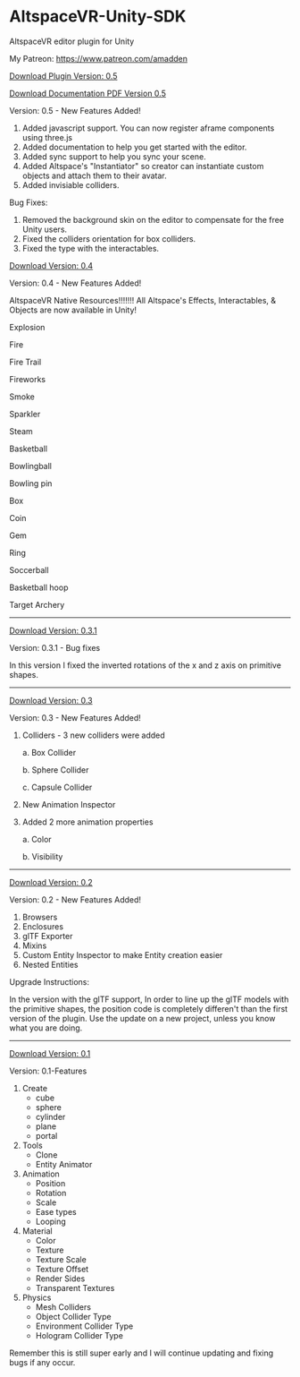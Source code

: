 # AltspaceVR-Unity-SDK
AltspaceVR editor plugin for Unity

My Patreon: https://www.patreon.com/amadden

[Download Plugin Version: 0.5](https://github.com/amadden1990/AltspaceVR-Unity-SDK/blob/master/AltspaceVR_0.5.unitypackage?raw=true)

[Download Documentation PDF Version 0.5](https://github.com/amadden1990/AltspaceVR-Unity-SDK/raw/master/AltspaceVR%20plugin%20for%20Unity3D.pdf)



Version: 0.5 - New Features Added!

1.  Added javascript support. You can now register aframe components using three.js
2.  Added documentation to help you get started with the editor.
3.  Added sync support to help you sync your scene.
4.  Added Altspace's "Instantiator" so creator can instantiate custom objects and attach them to their avatar.
5.  Added invisiable colliders.


Bug Fixes:

1.  Removed the background skin on the editor to compensate for the free Unity users.
2.  Fixed the colliders orientation for box colliders.
3.  Fixed the type with the interactables.






[Download Version: 0.4](https://github.com/amadden1990/AltspaceVR-Unity-SDK/blob/master/AltspaceVR_0.4.unitypackage?raw=true)


Version: 0.4 - New Features Added!

AltspaceVR Native Resources!!!!!!!
All Altspace's Effects, Interactables, & Objects are now available in Unity!

Explosion

Fire

Fire Trail

Fireworks

Smoke

Sparkler

Steam

Basketball

Bowlingball

Bowling pin

Box

Coin

Gem

Ring

Soccerball

Basketball hoop

Target Archery

_________________________________________________________________________________________________________________________


[Download Version: 0.3.1](https://github.com/amadden1990/AltspaceVR-Unity-SDK/blob/master/AltspaceVR_0.3.1.unitypackage?raw=true)

Version: 0.3.1 - Bug fixes

In this version I fixed the inverted rotations of the x and z axis on primitive shapes.

_________________________________________________________________________________________________________________________


[Download Version: 0.3](https://github.com/amadden1990/AltspaceVR-Unity-SDK/blob/master/AltspaceVR_0.3.unitypackage?raw=true)

Version: 0.3 - New Features Added!

1. Colliders - 3 new colliders were added
  
    a. Box Collider
  
    b. Sphere Collider
  
    c. Capsule Collider

2. New Animation Inspector

3. Added 2 more animation properties

    a. Color
    
    b. Visibility


_________________________________________________________________________________________________________________________

[Download Version: 0.2](https://github.com/amadden1990/AltspaceVR-Unity-SDK/blob/master/AltspaceVR_0.2.unitypackage?raw=true)

Version: 0.2 - New Features Added!

1. Browsers
2. Enclosures
3. glTF Exporter
4. Mixins
5. Custom Entity Inspector to make Entity creation easier
6. Nested Entities

Upgrade Instructions:

In the version with the glTF support, In order to line up the glTF models with the primitive shapes, the position code is completely differen't than the first version of the plugin. Use the update on a new project, unless you know what you are doing.


_________________________________________________________________________________________________________________________


[Download Version: 0.1](https://github.com/amadden1990/AltspaceVR-Unity-SDK/blob/master/AltspaceVR_0.1.unitypackage?raw=true)

Version: 0.1-Features

1. Create
   * cube
   * sphere
   * cylinder
   * plane
   * portal
1. Tools
   * Clone
   * Entity Animator
1. Animation
   * Position
   * Rotation
   * Scale
   * Ease types
   * Looping
1. Material
   * Color
   * Texture
   * Texture Scale
   * Texture Offset
   * Render Sides
   * Transparent Textures
1. Physics
   * Mesh Colliders
   * Object Collider Type
   * Environment Collider Type
   * Hologram Collider Type


Remember this is still super early and I will continue updating and fixing bugs if any occur.
